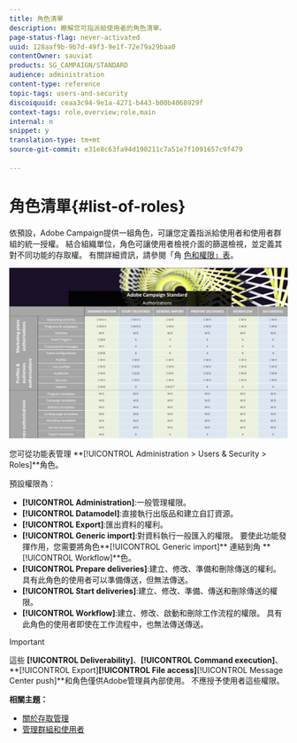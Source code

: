 ```yaml
---
title: 角色清單
description: 瞭解您可指派給使用者的角色清單。
page-status-flag: never-activated
uuid: 128aaf9b-9b7d-49f3-9e1f-72e79a29baa0
contentOwner: sauviat
products: SG_CAMPAIGN/STANDARD
audience: administration
content-type: reference
topic-tags: users-and-security
discoiquuid: ceaa3c94-9e1a-4271-b443-b00b4068929f
context-tags: role,overview;role,main
internal: n
snippet: y
translation-type: tm+mt
source-git-commit: e31e8c63fa94d190211c7a51e7f1091657c9f479

---
```



# 角色清單{#list-of-roles}

依預設，Adobe Campaign提供一組角色，可讓您定義指派給使用者和使用者群組的統一授權。 結合組織單位，角色可讓使用者檢視介面的篩選檢視，並定義其對不同功能的存取權。 有關詳細資訊，請參閱「角 [色和權限」表](/help/administration/using/assets/acs_rights.pdf)。

![](assets/user_management_3.png)

您可從功能表管理 **[!UICONTROL Administration > Users & Security > Roles]**角色。

預設權限為：

* **[!UICONTROL Administration]**:一般管理權限。
* **[!UICONTROL Datamodel]**:直接執行出版品和建立自訂資源。
* **[!UICONTROL Export]**:匯出資料的權利。
* **[!UICONTROL Generic import]**:對資料執行一般匯入的權限。 要使此功能發揮作用，您需要將角色**[!UICONTROL Generic import]** 連結到角 **[!UICONTROL Workflow]**色。
* **[!UICONTROL Prepare deliveries]**:建立、修改、準備和刪除傳送的權利。 具有此角色的使用者可以準備傳送，但無法傳送。
* **[!UICONTROL Start deliveries]**:建立、修改、準備、傳送和刪除傳送的權限。
* **[!UICONTROL Workflow]**:建立、修改、啟動和刪除工作流程的權限。 具有此角色的使用者即使在工作流程中，也無法傳送傳送。

>[!IMPORTANT]
>
>這些 **[!UICONTROL Deliverability]**、**[!UICONTROL Command execution]**、 **[!UICONTROL Export]****[!UICONTROL File access]****[!UICONTROL Message Center push]**和角色僅供Adobe管理員內部使用。 不應授予使用者這些權限。

**相關主題：**

* [關於存取管理](../../administration/using/about-access-management.md)
* [管理群組和使用者](../../administration/using/managing-groups-and-users.md)

